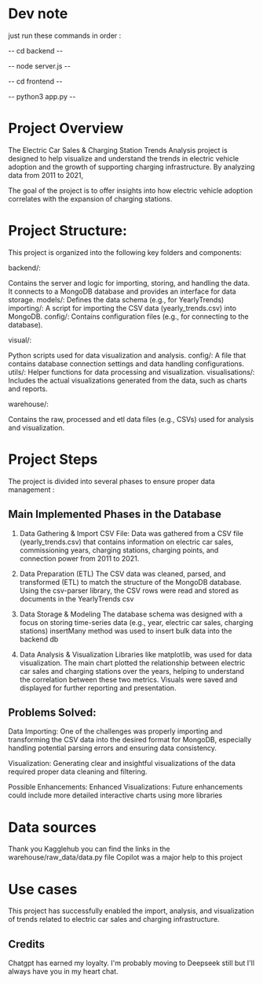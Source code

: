# Dev note
just run these commands in order :

-- cd backend --

-- node server.js -- 

-- cd frontend --

-- python3 app.py --

# Project Overview
The Electric Car Sales & Charging Station Trends Analysis project is designed to help visualize and understand the trends in electric vehicle adoption and the growth of supporting charging infrastructure. By analyzing data from 2011 to 2021, 

The goal of the project is to offer insights into how electric vehicle adoption correlates with the expansion of charging stations.

# Project Structure:
This project is organized into the following key folders and components:

backend/:

Contains the server and logic for importing, storing, and handling the data. It connects to a MongoDB database and provides an interface for data storage.
models/: Defines the data schema (e.g., for YearlyTrends)
importing/: A script for importing the CSV data (yearly_trends.csv) into MongoDB.
config/: Contains configuration files (e.g., for connecting to the database).

visual/:

Python scripts used for data visualization and analysis.
config/: A file that contains database connection settings and data handling configurations.
utils/: Helper functions for data processing and visualization.
visualisations/: Includes the actual visualizations generated from the data, such as charts and reports.

warehouse/:

Contains the raw, processed and etl data files (e.g., CSVs) used for analysis and visualization.

# Project Steps
The project is divided into several phases to ensure proper data management :


## Main Implemented Phases in the Database
1. Data Gathering & Import
CSV File: Data was gathered from a CSV file (yearly_trends.csv) that contains information on electric car sales, commissioning years, charging stations, charging points, and connection power from 2011 to 2021.

2. Data Preparation (ETL)
The CSV data was cleaned, parsed, and transformed (ETL) to match the structure of the MongoDB database.
Using the csv-parser library, the CSV rows were read and stored as documents in the YearlyTrends csv

3. Data Storage & Modeling
The database schema was designed with a focus on storing time-series data (e.g., year, electric car sales, charging stations)
insertMany method was used to insert bulk data into the backend db

4. Data Analysis & Visualization
Libraries like matplotlib, was used for data visualization.
The main chart plotted the relationship between electric car sales and charging stations over the years, helping to understand the correlation between these two metrics.
Visuals were saved and displayed for further reporting and presentation.

## Problems Solved:

Data Importing: One of the challenges was properly importing and transforming the CSV data into the desired format for MongoDB, especially handling potential parsing errors and ensuring data consistency.

Visualization: Generating clear and insightful visualizations of the data required proper data cleaning and filtering.

Possible Enhancements:
Enhanced Visualizations: Future enhancements could include more detailed interactive charts using more libraries

# Data sources
Thank you Kagglehub
you can find the links in the warehouse/raw_data/data.py file
Copilot was a major help to this project

# Use cases
This project has successfully enabled the import, analysis, and visualization of trends related to electric car sales and charging infrastructure.

## Credits
Chatgpt has earned my loyalty. I'm probably moving to Deepseek still but I'll always have you in my heart chat.